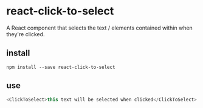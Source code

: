 # react-click-to-select

A React component that selects the text / elements contained within
when they're clicked.

## install

    npm install --save react-click-to-select

## use

```js
<ClickToSelect>this text will be selected when clicked</ClickToSelect>
```

